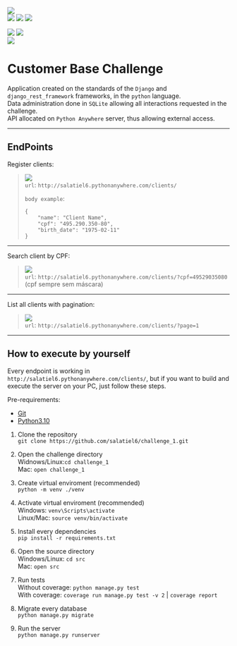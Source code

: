 ![](https://img.shields.io/badge/release-v1.1.0-gold)  
![](https://img.shields.io/badge/python-v3.10.1-blue)
![](https://img.shields.io/badge/Django-v4.0.4-white)
![](https://img.shields.io/badge/mysqlclient-v2.1.0-000000)

![](https://img.shields.io/badge/passed_tests-5-brightgreen)
![](https://img.shields.io/badge/failed_tests-0-red)  
![](https://img.shields.io/badge/coverage-94%25-green)

# Customer Base Challenge

Application created on the standards of the `Django` and `django_rest_framework` frameworks, in the `python` language.  
Data administration done in `SQLite` allowing all interactions requested in the challenge.  
API allocated on `Python Anywhere` server, thus allowing external access.

---

## EndPoints

Register clients:
> ![](https://img.shields.io/badge/method-POST-purple)  
> `url`: `http://salatiel6.pythonanywhere.com/clients/`  
>
> `body example`:
> ```
> {
>     "name": "Client Name",
>     "cpf": "495.290.350-80",
>     "birth_date": "1975-02-11"
> }
> ```

---

Search client by CPF:
> ![](https://img.shields.io/badge/method-GET-pink)  
> `url`: `http://salatiel6.pythonanywhere.com/clients/?cpf=49529035080`  (cpf sempre sem máscara)

---

List all clients with pagination:
> ![](https://img.shields.io/badge/method-GET-pink)  
> `url`: `http://salatiel6.pythonanywhere.com/clients/?page=1`

---

## How to execute by yourself
Every endpoint is working in `http://salatiel6.pythonanywhere.com/clients/`, but if you want to build and execute the server on your PC, just follow these steps.

Pre-requirements:
- [Git](https://git-scm.com/downloads)
- [Python3.10](https://www.python.org/downloads/)

1. Clone the repository    
`git clone https://github.com/salatiel6/challenge_1.git`


2. Open the challenge directory  
Widnows/Linux:`cd challenge_1`  
Mac: `open challenge_1`


3. Create virtual enviroment (recommended)  
`python -m venv ./venv`


4. Activate virtual enviroment (recommended)  
Windows: `venv\Scripts\activate`  
Linux/Mac: `source venv/bin/activate`


5. Install every dependencies  
`pip install -r requirements.txt`


6. Open the source directory  
Windows/Linux: `cd src`  
Mac: `open src`


7. Run tests  
Without coverage: `python manage.py test`  
With coverage: `coverage run manage.py test -v 2` | `coverage report`


8. Migrate every database  
`python manage.py migrate`


9. Run the server  
`python manage.py runserver`